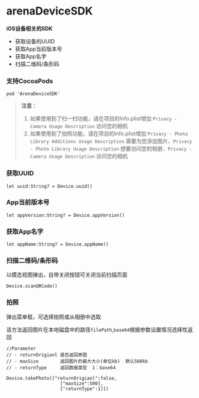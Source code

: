 # arenaDeviceSDK
**iOS设备相关的SDK**

- 获取设备的UUID
- 获取App当前版本号
- 获取App名字
- 扫描二维码/条形码

### 支持CocoaPods
```
pod 'ArenaDeviceSDK'
```


> **注意：** 
> 
> 1. 如果使用到了扫一扫功能，请在项目的Info.plist增加 `Privacy - Camera Usage Description` 访问您的相机
> 2. 如果使用到了拍照功能，请在项目的Info.plist增加 `Privacy - Photo Library Additions Usage Description` 需要为您添加图片、`Privacy - Photo Library Usage Description` 想要访问您的相册、`Privacy - Camera Usage Description` 访问您的相机

### 获取UUID
 
```
let uuid:String? = Device.uuid()
```

### App当前版本号

```
let appVersion:String? = Device.appVersion()
```

### 获取App名字

```
let appName:String? = Device.appName()
```

### 扫描二维码/条形码
以模态视图弹出，自带关闭按钮可关闭当前扫描页面

```
Device.scanQRCode()
```

### 拍照
弹出菜单框，可选择拍照或从相册中选取

该方法返回图片在本地磁盘中的路径`filePath`,`base64`根据参数设置情况选择性返回

```
//Parameter
// - returnOrigianl 是否返回原图
// - maxSize        返回图片的最大大小(单位kb)  默认500kb
// - returnType		返回数据类型  1：base64

Device.takePhoto(["returnOrigianl":false,
					["maxSize":500],
					["returnType":1]])
```


